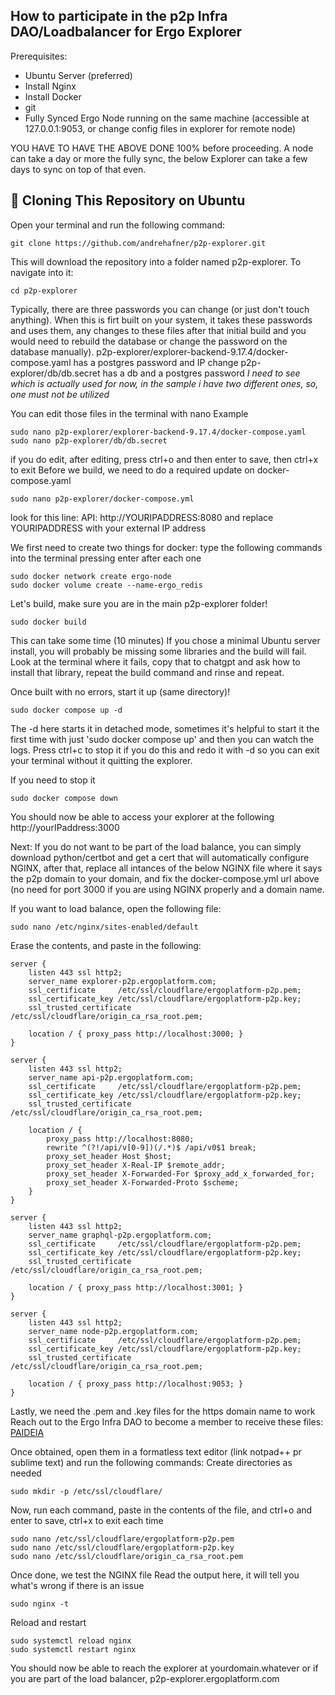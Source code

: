 ## How to participate in the p2p Infra DAO/Loadbalancer for Ergo Explorer

Prerequisites:
- Ubuntu Server (preferred)
- Install Nginx
- Install Docker
- git
- Fully Synced Ergo Node running on the same machine (accessible at 127.0.0.1:9053, or change config files in explorer for remote node)

YOU HAVE TO HAVE THE ABOVE DONE 100% before proceeding. A node can take a day or more the fully sync, the below Explorer can take a few days to sync on top of that even.

## 🐧 Cloning This Repository on Ubuntu

Open your terminal and run the following command:

```
git clone https://github.com/andrehafner/p2p-explorer.git
```
This will download the repository into a folder named p2p-explorer. To navigate into it:
```
cd p2p-explorer
```
Typically, there are three passwords you can change (or just don't touch anything). When this is firt built on your system, it takes these passwords and uses them, any changes to these files after that initial build and you would need to rebuild the database or change the password on the database manually).
p2p-explorer/explorer-backend-9.17.4/docker-compose.yaml has a postgres password and IP change
p2p-explorer/db/db.secret has a db and a postgres password
*I need to see which is actually used for now, in the sample i have two different ones, so, one must not be utilized*

You can edit those files in the terminal with nano
Example
```
sudo nano p2p-explorer/explorer-backend-9.17.4/docker-compose.yaml
sudo nano p2p-explorer/db/db.secret
```
if you do edit, after editing, press ctrl+o and then enter to save, then ctrl+x to exit
Before we build, we need to do a required update on docker-compose.yaml
```
sudo nano p2p-explorer/docker-compose.yml
```
look for this line: API: http://YOURIPADDRESS:8080 and replace YOURIPADDRESS with your external IP address

We first need to create two things for docker:
type the following commands into the terminal pressing enter after each one
```
sudo docker network create ergo-node
sudo docker volume create --name-ergo_redis
```

Let's build, make sure you are in the main p2p-explorer folder!
```
sudo docker build
```
This can take some time (10 minutes)
If you chose a minimal Ubuntu server install, you will probably be missing some libraries and the build will fail. Look at the terminal where it fails, copy that to chatgpt and ask how to install that library, repeat the build command and rinse and repeat. 

Once built with no errors, start it up (same directory)!
```
sudo docker compose up -d
```
The -d here starts it in detached mode, sometimes it's helpful to start it the first time with just 'sudo docker compose up' and then you can watch the logs. Press ctrl+c to stop it if you do this and redo it with -d so you can exit your terminal without it quitting the explorer.

If you need to stop it
```
sudo docker compose down
```

You should now be able to access your explorer at the following http://yourIPaddress:3000

Next:
If you do not want to be part of the load balance, you can simply download python/certbot and get a cert that will automatically configure NGINX, after that, replace all intances of the below NGINX file where it says the p2p domain to your domain, and fix the docker-compose.yml url above (no need for port 3000 if you are using NGINX properly and a domain name.

If you want to load balance, open the following file:
```
sudo nano /etc/nginx/sites-enabled/default
```
Erase the contents, and paste in the following:
```
server {
    listen 443 ssl http2;
    server_name explorer-p2p.ergoplatform.com;
    ssl_certificate     /etc/ssl/cloudflare/ergoplatform-p2p.pem;
    ssl_certificate_key /etc/ssl/cloudflare/ergoplatform-p2p.key;
    ssl_trusted_certificate /etc/ssl/cloudflare/origin_ca_rsa_root.pem;

    location / { proxy_pass http://localhost:3000; }
}

server {
    listen 443 ssl http2;
    server_name api-p2p.ergoplatform.com;
    ssl_certificate     /etc/ssl/cloudflare/ergoplatform-p2p.pem;
    ssl_certificate_key /etc/ssl/cloudflare/ergoplatform-p2p.key;
    ssl_trusted_certificate /etc/ssl/cloudflare/origin_ca_rsa_root.pem;

    location / {
        proxy_pass http://localhost:8080;
        rewrite ^(?!/api/v[0-9])(/.*)$ /api/v0$1 break;
        proxy_set_header Host $host;
        proxy_set_header X-Real-IP $remote_addr;
        proxy_set_header X-Forwarded-For $proxy_add_x_forwarded_for;
        proxy_set_header X-Forwarded-Proto $scheme;
    }
}

server {
    listen 443 ssl http2;
    server_name graphql-p2p.ergoplatform.com;
    ssl_certificate     /etc/ssl/cloudflare/ergoplatform-p2p.pem;
    ssl_certificate_key /etc/ssl/cloudflare/ergoplatform-p2p.key;
    ssl_trusted_certificate /etc/ssl/cloudflare/origin_ca_rsa_root.pem;

    location / { proxy_pass http://localhost:3001; }
}

server {
    listen 443 ssl http2;
    server_name node-p2p.ergoplatform.com;
    ssl_certificate     /etc/ssl/cloudflare/ergoplatform-p2p.pem;
    ssl_certificate_key /etc/ssl/cloudflare/ergoplatform-p2p.key;
    ssl_trusted_certificate /etc/ssl/cloudflare/origin_ca_rsa_root.pem;

    location / { proxy_pass http://localhost:9053; }
}
```
Lastly, we need the .pem and .key files for the https domain name to work
Reach out to the Ergo Infra DAO to become a member to receive these files: [PAIDEIA](https://app.paideia.im/ergoinfradao)

Once obtained, open them in a formatless text editor (link notpad++ pr sublime text) and run the following commands:
Create directories as needed
```
sudo mkdir -p /etc/ssl/cloudflare/
```
Now, run each command, paste in the contents of the file, and ctrl+o and enter to save, ctrl+x to exit each time
```
sudo nano /etc/ssl/cloudflare/ergoplatform-p2p.pem
sudo nano /etc/ssl/cloudflare/ergoplatform-p2p.key
sudo nano /etc/ssl/cloudflare/origin_ca_rsa_root.pem
```
Once done, we test the NGINX file 
Read the output here, it will tell you what's wrong if there is an issue
```
sudo nginx -t
```
Reload and restart
```
sudo systemctl reload nginx
sudo systemctl restart nginx
```

You should now be able to reach the explorer at yourdomain.whatever or if you are part of the load balancer, p2p-explorer.ergoplatform.com
